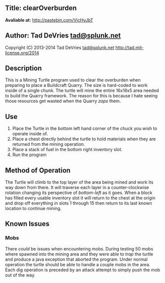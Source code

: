 ## Title: clearOverburden
**Avaliable at:** http://pastebin.com/VjcHyJbT

## Author: Tad DeVries <tad@splunk.net>
Copyright (C) 2013-2014 Tad DeVries <tad@splunk.net>
http://tad.mit-license.org/2014

## Description
This is a Mining Turtle program used to clear the overburden
when preparing to place a Buildcraft Quarry. The size is hard-coded to work
inside of a single chunk. The turtle will mine the entire 16x16x5 area needed
to build the Quarry framework. The reason for this is because I hate seeing
those resources get wasted when the Quarry *zaps* them.

## Use
1. Place the Turtle in the bottom left hand corner of the chuck you wish to
   operate inside of.
2. Place a chest directly behind the turtle to hold materials when they are
   returned from the mining operation.
3. Place a stack of fuel in the bottom right inventory slot.
4. Run the program

## Method of Operation
The Turtle will climb to the top layer of the area being mined and work its
way down from there. It will traverse each layer in a counter-clockwise
rotation changing its perspective of *bottom-left* as it goes. When a block
has filled every usable inventory slot it will return to the chest at the
origin and drop off everything in slots 1 through 15 then return to its last
known location to continue mining.

## Known Issues
### Mobs
There *could* be issues when encountering mobs. During testing 50 mobs where
spawned into the mining area and they were able to *trap* the turtle and
produce a java exception that aborted the program. Under normal operation
the turtle should be able to handle a couple mobs in the area. Each dig
operation is preceded by an attack attempt to simply push the mob out of the
way.